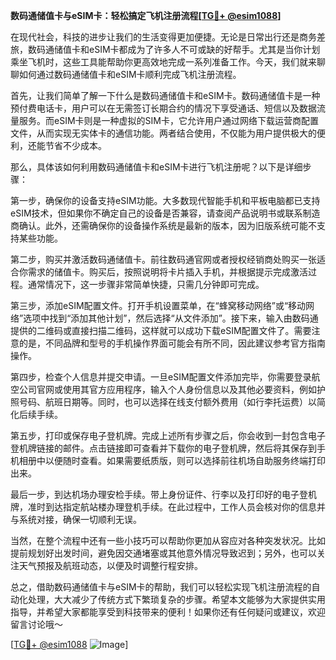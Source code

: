 **数码通储值卡与eSIM卡：轻松搞定飞机注册流程[[TG💪+ @esim1088](https://t.me/s/esim1088)]**

在现代社会，科技的进步让我们的生活变得更加便捷。无论是日常出行还是商务差旅，数码通储值卡和eSIM卡都成为了许多人不可或缺的好帮手。尤其是当你计划乘坐飞机时，这些工具能帮助你更高效地完成一系列准备工作。今天，我们就来聊聊如何通过数码通储值卡和eSIM卡顺利完成飞机注册流程。

首先，让我们简单了解一下什么是数码通储值卡和eSIM卡。数码通储值卡是一种预付费电话卡，用户可以在无需签订长期合约的情况下享受通话、短信以及数据流量服务。而eSIM卡则是一种虚拟的SIM卡，它允许用户通过网络下载运营商配置文件，从而实现无实体卡的通信功能。两者结合使用，不仅能为用户提供极大的便利，还能节省不少成本。

那么，具体该如何利用数码通储值卡和eSIM卡进行飞机注册呢？以下是详细步骤：

第一步，确保你的设备支持eSIM功能。大多数现代智能手机和平板电脑都已支持eSIM技术，但如果你不确定自己的设备是否兼容，请查阅产品说明书或联系制造商确认。此外，还需确保你的设备操作系统是最新的版本，因为旧版系统可能不支持某些功能。

第二步，购买并激活数码通储值卡。前往数码通官网或者授权经销商处购买一张适合你需求的储值卡。购买后，按照说明将卡片插入手机，并根据提示完成激活过程。通常情况下，这一步骤非常简单快捷，只需几分钟即可完成。

第三步，添加eSIM配置文件。打开手机设置菜单，在“蜂窝移动网络”或“移动网络”选项中找到“添加其他计划”，然后选择“从文件添加”。接下来，输入由数码通提供的二维码或直接扫描二维码，这样就可以成功下载eSIM配置文件了。需要注意的是，不同品牌和型号的手机操作界面可能会有所不同，因此建议参考官方指南操作。

第四步，检查个人信息并提交申请。一旦eSIM配置文件添加完毕，你需要登录航空公司官网或使用其官方应用程序，输入个人身份信息以及其他必要资料，例如护照号码、航班日期等。同时，也可以选择在线支付额外费用（如行李托运费）以简化后续手续。

第五步，打印或保存电子登机牌。完成上述所有步骤之后，你会收到一封包含电子登机牌链接的邮件。点击链接即可查看并下载你的电子登机牌，然后将其保存到手机相册中以便随时查看。如果需要纸质版，则可以选择前往机场自助服务终端打印出来。

最后一步，到达机场办理安检手续。带上身份证件、行李以及打印好的电子登机牌，准时到达指定航站楼办理登机手续。在此过程中，工作人员会核对你的信息并与系统对接，确保一切顺利无误。

当然，在整个流程中还有一些小技巧可以帮助你更加从容应对各种突发状况。比如提前规划好出发时间，避免因交通堵塞或其他意外情况导致迟到；另外，也可以关注天气预报及航班动态，以便及时调整行程安排。

总之，借助数码通储值卡与eSIM卡的帮助，我们可以轻松实现飞机注册流程的自动化处理，大大减少了传统方式下繁琐复杂的步骤。希望本文能够为大家提供实用指导，并希望大家都能享受到科技带来的便利！如果你还有任何疑问或建议，欢迎留言讨论哦～

[[TG💪+ @esim1088](https://t.me/s/esim1088) ![Image](https://i.postimg.cc/4NQfJmqS/Snipaste-2025-05-13-00-14-12.png)]